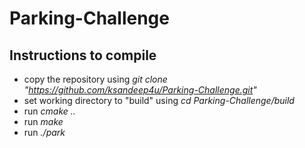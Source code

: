 # Parking-Challenge

## Instructions to compile

* copy the repository using *git clone "https://github.com/ksandeep4u/Parking-Challenge.git"*
* set working directory to "build" using *cd Parking-Challenge/build*
* run *cmake ..*
* run *make*
* run *./park*
